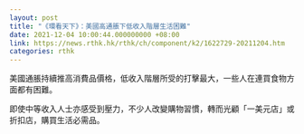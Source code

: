 ```yaml
---
layout: post
title: "《環看天下》：美國高通脹下低收入階層生活困難"
date: 2021-12-04 10:00:44.000000000 +08:00
link: https://news.rthk.hk/rthk/ch/component/k2/1622729-20211204.htm
categories: rthk
---
```


美國通脹持續推高消費品價格，低收入階層所受的打擊最大，一些人在連買食物方面都有困難。

即使中等收入人士亦感受到壓力，不少人改變購物習慣，轉而光顧「一美元店」或折扣店，購買生活必需品。
